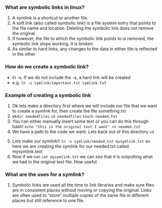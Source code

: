 ### What are symbolic links in linux?
1. A symlink is a shortcut to another file.
2. A soft link (also called symbolic link) is a file system entry that points to the file name and location. Deleting the symbolic link does not remove the original
3. If however, the file to which the symbolic link points to is removed, the symbolic link stops working, it is broken
4. As similar to hard links, any changes to the data in either file is reflected in the other

### How do we create a symbolic link?
- ln -s. If we do not include the -s, a hard link will be created
- e.g. `ln -s symlink/important.txt symlink.txt`

### Example of creating a symbolic link
1. Ok lets make a directory first where we will include our file that we want to create a symlink for, then create the file something.txt
2. `mkdir neededfiles` `cd neededfiles` `touch needed.txt`
3. You can either manually insert some text or you can do this through bash! `echo "this is the original text I want" >> needed.txt`
4. We have a path to the code we want. Lets back out of this directory `cd ..`
5. Lets make our symlink!! `ln -s symlink/needed.txt mysymlink.txt` so here we are creating the symlink for our needed.txt called mysymlink.text
6. Now if we run `cat mysymlink.txt` we can see that it is outputting what we had in the original text file. How useful

### What are the uses for a symlink?
1. Symbolic links are used all the time to link libraries and make sure files are in consistent places without moving or copying the original. Links are often used to “store” multiple copies of the same file in different places but still reference to one file.
